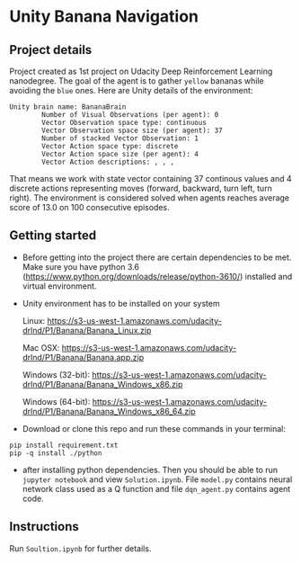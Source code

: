 # Unity Banana Navigation



## Project details

Project created as 1st project on Udacity Deep Reinforcement Learning nanodegree. The goal of the agent is to gather `yellow` bananas while avoiding the `blue` ones. Here are Unity details of the environment:

```
Unity brain name: BananaBrain
        Number of Visual Observations (per agent): 0
        Vector Observation space type: continuous
        Vector Observation space size (per agent): 37
        Number of stacked Vector Observation: 1
        Vector Action space type: discrete
        Vector Action space size (per agent): 4
        Vector Action descriptions: , , , 
```

That means we work with state vector containing 37 continous values and 4 discrete actions representing moves (forward, backward, turn left, turn right). The environment is considered solved when agents reaches average score of 13.0 on 100 consecutive episodes.

## Getting started

- Before getting into the project there are certain dependencies to be met. Make sure you have python 3.6 (https://www.python.org/downloads/release/python-3610/) installed and virtual environment.

- Unity environment has to be installed on your system 

   Linux: https://s3-us-west-1.amazonaws.com/udacity-drlnd/P1/Banana/Banana_Linux.zip

   Mac OSX: https://s3-us-west-1.amazonaws.com/udacity-drlnd/P1/Banana/Banana.app.zip

   Windows (32-bit): https://s3-us-west-1.amazonaws.com/udacity-drlnd/P1/Banana/Banana_Windows_x86.zip

   Windows (64-bit): https://s3-us-west-1.amazonaws.com/udacity-drlnd/P1/Banana/Banana_Windows_x86_64.zip 

- Download or clone this repo and run these commands in your terminal:

```
pip install requirement.txt
pip -q install ./python

```

- after installing python dependencies. Then you should be able to run `jupyter notebook` and view `Solution.ipynb`. File `model.py` contains neural network class used as a Q function and file `dqn_agent.py` contains agent code.

## Instructions

Run `Soultion.ipynb` for further details.
